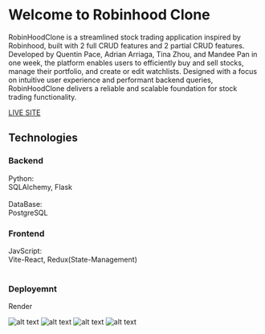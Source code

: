 # Welcome to Robinhood Clone

RobinHoodClone is a streamlined stock trading application inspired by Robinhood, built with 2 full CRUD features and 2 partial CRUD features.
Developed by Quentin Pace, Adrian Arriaga, Tina Zhou, and Mandee Pan in one week, the platform enables users to efficiently buy and sell stocks, manage their portfolio, and create or edit watchlists.
Designed with a focus on intuitive user experience and performant backend queries, RobinHoodClone delivers a reliable and scalable foundation for stock trading functionality.

[LIVE SITE](https://last-mile.onrender.com/login)

## Technologies

### Backend
Python: <br>
SQLAlchemy, Flask <br><br>
DataBase: <br>
PostgreSQL
### Frontend
JavScript: <br>
Vite-React, Redux(State-Management)<br><br>
### Deployemnt
Render

![alt text]([readme-assets/Landing-Page.jpg](https://github.com/Mandeepan/RobinhoodClone/blob/main/react-vite/public/images/signup.jpg))
![alt text](/readme-assets/Unassigned.jpg)
![alt text](/readme-assets/Form.JPG)
![alt text](/readme-assets/Details.JPG)
